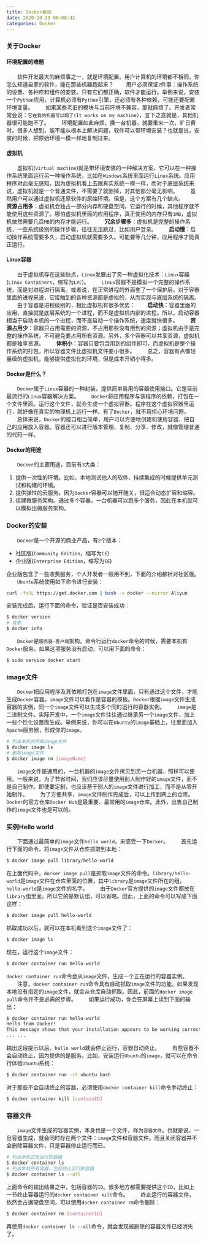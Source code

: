 ```yaml
---
title: Docker基础
date: 2020-10-25 06:08:42
categories: Docker
---
```

### 关于Docker

#### 环境配置的难题

&emsp;&emsp;软件开发最大的麻烦事之一，就是环境配置。用户计算机的环境都不相同，你怎么知道自家的软件，能在那些机器跑起来？<!--more-->
&emsp;&emsp;用户必须保证`2`件事：操作系统的设置、各种库和组件的安装。只有它们都正确，软件才能运行。举例来说，安装一个`Python`应用，计算机必须有`Python`引擎，还必须有各种依赖，可能还要配置环境变量。
&emsp;&emsp;如果某些老旧的模块与当前环境不兼容，那就麻烦了。开发者常常会说：`它在我的机器可以跑了(It works on my machine)`，言下之意就是，其他机器很可能跑不了。
&emsp;&emsp;环境配置如此麻烦，换一台机器，就要重来一次，旷日费时。很多人想到，能不能从根本上解决问题，软件可以带环境安装？也就是说，安装的时候，把原始环境一模一样地复制过来。

#### 虚拟机

&emsp;&emsp;虚拟机(`Virtual machine`)就是带环境安装的一种解决方案。它可以在一种操作系统里面运行另一种操作系统，比如在`Windows`系统里面运行`Linux`系统。应用程序对此毫无感知，因为虚拟机看上去跟真实系统一模一样，而对于底层系统来说，虚拟机就是一个普通文件，不需要了就删掉，对其他部分毫无影响。
&emsp;&emsp;虽然用户可以通过虚拟机还原软件的原始环境。但是，这个方案有几个缺点。
&emsp;&emsp;**资源占用多**：虚拟机会独占一部分内存和硬盘空间。它运行的时候，其他程序就不能使用这些资源了。哪怕虚拟机里面的应用程序，真正使用的内存只有`1MB`，虚拟机依然需要几百`MB`的内存才能运行。
&emsp;&emsp;**冗余步骤多**：虚拟机是完整的操作系统，一些系统级别的操作步骤，往往无法跳过，比如用户登录。
&emsp;&emsp;**启动慢**：启动操作系统需要多久，启动虚拟机就需要多久。可能要等几分钟，应用程序才能真正运行。

#### Linux容器

&emsp;&emsp;由于虚拟机存在这些缺点，`Linux`发展出了另一种虚拟化技术：`Linux`容器(`Linux Containers`，缩写为`LXC`)。
&emsp;&emsp;`Linux`容器不是模拟一个完整的操作系统，而是对进程进行隔离。或者说，在正常进程的外面套了一个保护层。对于容器里面的进程来说，它接触到的各种资源都是虚拟的，从而实现与底层系统的隔离。
&emsp;&emsp;由于容器是进程级别的，相比虚拟机有很多优势：
&emsp;&emsp;**启动快**：容器里面的应用，直接就是底层系统的一个进程，而不是虚拟机内部的进程。所以，启动容器相当于启动本机的一个进程，而不是启动一个操作系统，速度就快很多。
&emsp;&emsp;**资源占用少**：容器只占用需要的资源，不占用那些没有用到的资源；虚拟机由于是完整的操作系统，不可避免要占用所有资源。另外，多个容器可以共享资源，虚拟机都是独享资源。
&emsp;&emsp;**体积小**：容器只要包含用到的组件即可，而虚拟机是整个操作系统的打包，所以容器文件比虚拟机文件要小很多。
&emsp;&emsp;总之，容器有点像轻量级的虚拟机，能够提供虚拟化的环境，但是成本开销小得多。

#### Docker是什么？

&emsp;&emsp;`Docker`属于`Linux`容器的一种封装，提供简单易用的容器使用接口。它是目前最流行的`Linux`容器解决方案。
&emsp;&emsp;`Docker`将应用程序与该程序的依赖，打包在一个文件里面。运行这个文件，就会生成一个虚拟容器。程序在这个虚拟容器里运行，就好像在真实的物理机上运行一样。有了`Docker`，就不用担心环境问题。
&emsp;&emsp;总体来说，`Docker`的接口相当简单，用户可以方便地创建和使用容器，把自己的应用放入容器。容器还可以进行版本管理、复制、分享、修改，就像管理普通的代码一样。

#### Docker的用途

&emsp;&emsp;`Docker`的主要用途，目前有`3`大类：

1. 提供一次性的环境。比如，本地测试他人的软件、持续集成的时候提供单元测试和构建的环境。
2. 提供弹性的云服务。因为`Docker`容器可以随开随关，很适合动态扩容和缩容。
3. 组建微服务架构。通过多个容器，一台机器可以跑多个服务，因此在本机就可以模拟出微服务架构。

### Docker的安装

&emsp;&emsp;`Docker`是一个开源的商业产品，有`2`个版本：

- 社区版(`Community Edition`，缩写为`CE`)
- 企业版(`Enterprise Edition`，缩写为`EE`)

企业版包含了一些收费服务，个人开发者一般用不到，下面的介绍都针对社区版。
&emsp;&emsp;`Ubuntu`系统使用如下命令进行安装：

``` bash
curl -fsSL https://get.docker.com | bash -s docker --mirror Aliyun
```

安装完成后，运行下面的命令，验证是否安装成功：

``` bash
$ docker version
# 或者
$ docker info
```

&emsp;&emsp;`Docker`是`服务器-客户端`架构。命令行运行`docker`命令的时候，需要本机有`Docker`服务。如果这项服务没有启动，可以用下面的命令：

``` bash
$ sudo service docker start
```

### image文件

&emsp;&emsp;`Docker`把应用程序及其依赖打包在`image`文件里面，只有通过这个文件，才能生成`Docker`容器。`image`文件可以看作是容器的模板。`Docker`根据`image`文件生成容器的实例，同一个`image`文件可以生成多个同时运行的容器实例。
&emsp;&emsp;`image`是二进制文件。实际开发中，一个`image`文件往往通过继承另一个`image`文件，加上一些个性化设置而生成。举例来说，你可以在`Ubuntu`的`image`基础上，往里面加入`Apache`服务器，形成你的`image`。

``` bash
# 列出本机的所有image文件
$ docker image ls
# 删除image文件
$ docker image rm [imageName]
```

&emsp;&emsp;`image`文件是通用的，一台机器的`image`文件拷贝到另一台机器，照样可以使用。一般来说，为了节省时间，我们应该尽量使用别人制作好的`image`文件，而不是自己制作。即使要定制，也应该基于别人的`image`文件进行加工，而不是从零开始制作。
&emsp;&emsp;为了方便共享，`image`文件制作完成后，可以上传到网上的仓库。`Docker`的官方仓库`Docker Hub`是最重要、最常用的`image`仓库。此外，出售自己制作的`image`文件也是可以的。

### 实例Hello world

&emsp;&emsp;下面通过最简单的`image`文件`hello world`，来感受一下`Docker`。
&emsp;&emsp;首先运行下面的命令，将`image`文件从仓库抓取到本地：

``` bash
$ docker image pull library/hello-world
```

在上面代码中，`docker image pull`是抓取`image`文件的命令。`library/hello-world`是`image`文件在仓库里面的位置，其中`library`是`image`文件所在的组，`hello-world`是`image`文件的名字。
&emsp;&emsp;由于`Docker`官方提供的`image`文件都放在`library`组里面，所以它的是默认组，可以省略。因此，上面的命令可以写成下面这样：

``` bash
$ docker image pull hello-world
```

抓取成功以后，就可以在本机看到这个`image`文件了：

``` bash
$ docker image ls
```

现在，运行这个`image`文件：

``` bash
$ docker container run hello-world
```

`docker container run`命令会从`image`文件，生成一个正在运行的容器实例。
&emsp;&emsp;注意，`docker container run`命令具有自动抓取`image`文件的功能。如果发现本地没有指定的`image`文件，就会从仓库自动抓取。因此，前面的`docker image pull`命令并不是必需的步骤。
&emsp;&emsp;如果运行成功，你会在屏幕上读到下面的输出：

``` bash
$ docker container run hello-world
Hello from Docker!
This message shows that your installation appears to be working correctly.
... ...
```

输出这段提示以后，`hello world`就会停止运行，容器自动终止。
&emsp;&emsp;有些容器不会自动终止，因为提供的是服务。比如，安装运行`Ubuntu`的`image`，就可以在命令行体验`Ubuntu`系统：

``` bash
$ docker container run -it ubuntu bash
```

对于那些不会自动终止的容器，必须使用`docker container kill`命令手动终止：

``` bash
$ docker container kill [containID]
```

### 容器文件

&emsp;&emsp;`image`文件生成的容器实例，本身也是一个文件，称为`容器文件`。也就是说，一旦容器生成，就会同时存在两个文件：`image`文件和容器文件。而且关闭容器并不会删除容器文件，只是容器停止运行而已。

``` bash
# 列出本机正在运行的容器
$ docker container ls
# 列出本机所有容器，包括终止运行的容器
$ docker container ls --all
```

上面命令的输出结果之中，包括容器的`ID`。很多地方都需要提供这个`ID`，比如上一节终止容器运行的`docker container kill`命令。
&emsp;&emsp;终止运行的容器文件，依然会占据硬盘空间，可以使用`docker container rm`命令删除：

``` bash
$ docker container rm [containerID]
```

再使用`docker container ls --all`命令，就会发现被删除的容器文件已经消失了。